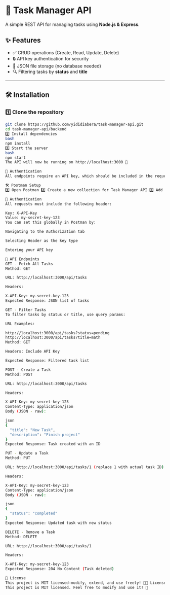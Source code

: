 # 🚀 Task Manager API

A simple REST API for managing tasks using **Node.js & Express**.

## ✨ Features

- ✅ CRUD operations (Create, Read, Update, Delete)
- 🔒 API key authentication for security
- 📂 JSON file storage (no database needed)
- 🔍 Filtering tasks by **status** and **title**

---

## 🛠 Installation

### **1️⃣ Clone the repository**
```bash
git clone https://github.com/yididiabera/task-manager-api.git
cd task-manager-api/backend
2️⃣ Install dependencies
bash
npm install
3️⃣ Start the server
bash
npm start
The API will now be running on http://localhost:3000 🚀

🔑 Authentication
All endpoints require an API key, which should be included in the request headers:

🛠 Postman Setup
1️⃣ Open Postman 2️⃣ Create a new collection for Task Manager API 3️⃣ Add the following requests:

🔑 Authentication
All requests must include the following header:

Key: X-API-Key  
Value: my-secret-key-123  
You can set this globally in Postman by:

Navigating to the Authorization tab

Selecting Header as the key type

Entering your API key

📌 API Endpoints
GET - Fetch All Tasks
Method: GET

URL: http://localhost:3000/api/tasks

Headers:

X-API-Key: my-secret-key-123
Expected Response: JSON list of tasks

GET - Filter Tasks
To filter tasks by status or title, use query params:

URL Examples:

http://localhost:3000/api/tasks?status=pending
http://localhost:3000/api/tasks?title=math
Method: GET

Headers: Include API Key

Expected Response: Filtered task list

POST - Create a Task
Method: POST

URL: http://localhost:3000/api/tasks

Headers:

X-API-Key: my-secret-key-123  
Content-Type: application/json
Body (JSON - raw):

json
{
  "title": "New Task",
  "description": "Finish project"
}
Expected Response: Task created with an ID

PUT - Update a Task
Method: PUT

URL: http://localhost:3000/api/tasks/1 (replace 1 with actual task ID)

Headers:

X-API-Key: my-secret-key-123  
Content-Type: application/json
Body (JSON - raw):

json
{
  "status": "completed"
}
Expected Response: Updated task with new status

DELETE - Remove a Task
Method: DELETE

URL: http://localhost:3000/api/tasks/1

Headers:

X-API-Key: my-secret-key-123
Expected Response: 204 No Content (Task deleted)

📜 License
This project is MIT licensed—modify, extend, and use freely! 🚀📜 License
This project is MIT licensed. Feel free to modify and use it! 🚀

